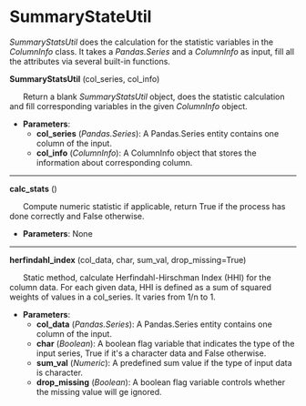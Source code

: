 SummaryStateUtil
================

*SummaryStatsUtil* does the calculation for the statistic variables in the *ColumnInfo* class. It takes a *Pandas.Series* and a *ColumnInfo* as input, fill all the attributes via several built-in functions.

**SummaryStatsUtil** (col_series, col_info)

&nbsp;&nbsp;&nbsp;&nbsp;&nbsp;&nbsp;Return a blank *SummaryStatsUtil* object, does the statistic calculation and fill corresponding variables in the given *ColumnInfo* object.

* **Parameters**:
    * **col_series** (*Pandas.Series*):    A Pandas.Series entity contains one column of the input.
    * **col_info** (*ColumnInfo*):  A ColumnInfo object that stores the information about corresponding column.
    
---

**calc_stats** ()

&nbsp;&nbsp;&nbsp;&nbsp;&nbsp;&nbsp;Compute numeric statistic if applicable, return True if the process has done correctly and False otherwise.

* **Parameters**: None

---

**herfindahl_index** (col_data, char, sum_val, drop_missing=True)

&nbsp;&nbsp;&nbsp;&nbsp;&nbsp;&nbsp;Static method, calculate Herfindahl-Hirschman Index  (HHI) for the column data. For each given data, HHI is defined as a sum of squared weights of values in a col_series. It varies from 1/n to 1.

* **Parameters**:
    * **col_data** (*Pandas.Series*): A Pandas.Series entity contains one column of the input.
    * **char** (*Boolean*): A boolean flag variable that indicates the type of the input series, True if it's a character data and False otherwise.
    * **sum_val** (*Numeric*): A predefined sum value if the type of input data is character.
    * **drop_missing** (*Boolean*): A boolean flag variable controls whether the missing value will ge ignored.